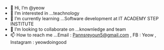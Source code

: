 - 👋 Hi, I’m @yeow
- 👀 I’m interested in ...teachnology
- 🌱 I’m currently learning ...Software development at IT ACADEMY STEP INSTITUTE 
- 💞️ I’m looking to collaborate on ...knownledge and team
- 📫 How to reach me ...Email : Pannsreyoun5@gmail.com , FB : Yeow , Instagram : yeowdoingood
<!---
yeowpann is a ✨ special ✨ repository because its `README.md` (this file) appears on your GitHub profile.
You can click the Preview link to take a look at your changes.
--->
